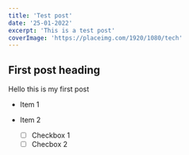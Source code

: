 ```yaml
---
title: 'Test post'
date: '25-01-2022'
excerpt: 'This is a test post'
coverImage: 'https://placeimg.com/1920/1080/tech'
---
```

## First post heading

Hello this is my first post

* Item 1
* Item 2

  * [ ] Checkbox 1
  * [ ] Checbox 2
